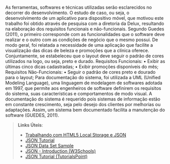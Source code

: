As ferramentas, softwares e técnicas utilizadas serão esclarecidos no decorrer do
desenvolvimento. O estudo de caso, ou seja, o desenvolvimento de um aplicativo para
dispositivo móvel, que motivou este trabalho foi obtido através de pesquisa com a diretoria da
Delux, resultando na elaboração dos requisitos funcionais e não-funcionais. Segundo Guedes
(2011), o primeiro corresponde com as funcionalidades que o software deve realizar e o outro
com as condições de negócio que o mesmo possui.
De modo geral, foi relatada a necessidade de uma aplicação que facilite a visualização
das dicas de beleza e promoções que a clínica oferece. Conjuntamente, se estabeleceu que o
layout deve seguir o padrão de cores utilizados na logo, ou seja, preto e durado.
Requisitos Funcionais:
• Exibir as últimas cinco dicas cadastradas;
• Exibir promoções disponíveis do mês;
Requisitos Não-Funcionais:
• Seguir o padrão de cores preto e dourado para o layout;
Para documentação do sistema, foi utilizada a UML (Unified Modeling Language),
uma linguagem de modelagem de softwares adotada em 1997, que permite aos engenheiros de
software definirem os requisitos do sistema, suas características e comportamentos de modo
visual. A documentação do sistema é requerido pois sistemas de informação estão em
constante crescimento, seja pelo desejo dos clientes por melhorias ou adaptações. Assim, um
sistema bem documentado facilita a manutenção do software (GUEDES, 2011).

> **Links Úteis**:
>
> - [Trabalhando com HTML5 Local Storage e JSON](https://www.devmedia.com.br/trabalhando-com-html5-local-storage-e-json/29045)
> - [JSON Tutorial](https://www.w3resource.com/JSON)
> - [JSON Data Set Sample](https://opensource.adobe.com/Spry/samples/data_region/JSONDataSetSample.html)
> - [JSON - Introduction (W3Schools)](https://www.w3schools.com/js/js_json_intro.asp)
> - [JSON Tutorial (TutorialsPoint)](https://www.tutorialspoint.com/json/index.htm)
